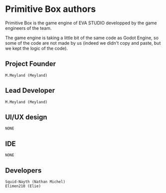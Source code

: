 # Primitive Box authors

Primitive Box is the game engine of EVA STUDIO developped by the game engineers of the team.

The game engine is taking a little bit of the same code as Godot Engine, so some of the code
are not made by us (indeed we didn't copy and paste, but we kept the logic of the code).

## Project Founder

	M.Meyland (Meyland)

## Lead Developer

	M.Meyland (Meyland)

## UI/UX design

	NONE
	
## IDE
	NONE

## Developers

	Squid-Nayth (Nathan Michel)
	Elimen210 (Elie)
